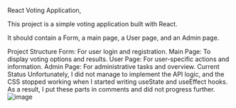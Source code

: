 React Voting Application,

This project is a simple voting application built with React. 

It should contain a Form, a main page, a User page, and an Admin page.

Project Structure
Form: For user login and registration.
Main Page: To display voting options and results.
User Page: For user-specific actions and information.
Admin Page: For administrative tasks and overview.
Current Status
Unfortunately, I did not manage to implement the API logic, and the CSS stopped working when I started writing useState and useEffect hooks. As a result, I put these parts in comments and did not progress further.
![image](https://github.com/Tante-Didi/React-Voting-Application/assets/126551023/b0ac2d89-b227-4dc9-be25-6568b920e3d0)


